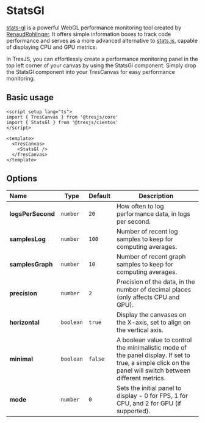 # StatsGl

[stats-gl](https://github.com/RenaudRohlinger/stats-gl) is a powerful WebGL performance monitoring tool created by [RenaudRohlinger](https://github.com/RenaudRohlinger).
It offers simple information boxes to track code performance and serves as a more advanced alternative to [stats.js](https://github.com/mrdoob/stats.js/), capable of displaying CPU and GPU metrics.

In TresJS, you can effortlessly create a performance monitoring panel in the top left corner of your canvas by using the StatsGl component.
Simply drop the StatsGl component into your TresCanvas for easy performance monitoring.

## Basic usage

```vue{3,8}
<script setup lang="ts">
import { TresCanvas } from '@tresjs/core'
import { StatsGl } from '@tresjs/cientos'
</script>

<template>
  <TresCanvas>
    <StatsGl />
  </TresCanvas>
</template>
```

## Options

| Name              | Type      | Default | Description                                          |
| :---------------- | --------- | ------- | ---------------------------------------------------- |
| **logsPerSecond** | `number`  | `20`    | How often to log performance data, in logs per second. |
| **samplesLog**    | `number`  | `100`   | Number of recent log samples to keep for computing averages. |
| **samplesGraph**  | `number`  | `10`    | Number of recent graph samples to keep for computing averages. |
| **precision**     | `number`  | `2`     | Precision of the data, in the number of decimal places (only affects CPU and GPU). |
| **horizontal**    | `boolean` | `true`  | Display the canvases on the X-axis, set to align on the vertical axis. |
| **minimal**       | `boolean` | `false` | A boolean value to control the minimalistic mode of the panel display. If set to true, a simple click on the panel will switch between different metrics. |
| **mode**          | `number`  | `0`     | Sets the initial panel to display - 0 for FPS, 1 for CPU, and 2 for GPU (if supported). |
